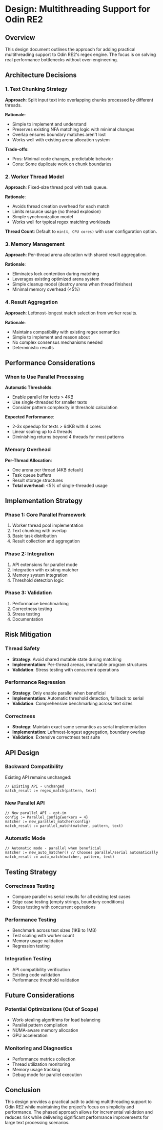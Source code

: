 # Design: Multithreading Support for Odin RE2

## Overview

This design document outlines the approach for adding practical multithreading support to Odin RE2's regex engine. The focus is on solving real performance bottlenecks without over-engineering.

## Architecture Decisions

### 1. Text Chunking Strategy

**Approach**: Split input text into overlapping chunks processed by different threads.

**Rationale**:
- Simple to implement and understand
- Preserves existing NFA matching logic with minimal changes
- Overlap ensures boundary matches aren't lost
- Works well with existing arena allocation system

**Trade-offs**:
- Pros: Minimal code changes, predictable behavior
- Cons: Some duplicate work on chunk boundaries

### 2. Worker Thread Model

**Approach**: Fixed-size thread pool with task queue.

**Rationale**:
- Avoids thread creation overhead for each match
- Limits resource usage (no thread explosion)
- Simple synchronization model
- Works well for typical regex matching workloads

**Thread Count**: Default to `min(4, CPU cores)` with user configuration option.

### 3. Memory Management

**Approach**: Per-thread arena allocation with shared result aggregation.

**Rationale**:
- Eliminates lock contention during matching
- Leverages existing optimized arena system
- Simple cleanup model (destroy arena when thread finishes)
- Minimal memory overhead (<5%)

### 4. Result Aggregation

**Approach**: Leftmost-longest match selection from worker results.

**Rationale**:
- Maintains compatibility with existing regex semantics
- Simple to implement and reason about
- No complex consensus mechanisms needed
- Deterministic results

## Performance Considerations

### When to Use Parallel Processing

**Automatic Thresholds**:
- Enable parallel for texts > 4KB
- Use single-threaded for smaller texts
- Consider pattern complexity in threshold calculation

**Expected Performance**:
- 2-3x speedup for texts > 64KB with 4 cores
- Linear scaling up to 4 threads
- Diminishing returns beyond 4 threads for most patterns

### Memory Overhead

**Per-Thread Allocation**:
- One arena per thread (4KB default)
- Task queue buffers
- Result storage structures
- **Total overhead**: <5% of single-threaded usage

## Implementation Strategy

### Phase 1: Core Parallel Framework
1. Worker thread pool implementation
2. Text chunking with overlap
3. Basic task distribution
4. Result collection and aggregation

### Phase 2: Integration
1. API extensions for parallel mode
2. Integration with existing matcher
3. Memory system integration
4. Threshold detection logic

### Phase 3: Validation
1. Performance benchmarking
2. Correctness testing
3. Stress testing
4. Documentation

## Risk Mitigation

### Thread Safety
- **Strategy**: Avoid shared mutable state during matching
- **Implementation**: Per-thread arenas, immutable program structures
- **Validation**: Stress testing with concurrent operations

### Performance Regression
- **Strategy**: Only enable parallel when beneficial
- **Implementation**: Automatic threshold detection, fallback to serial
- **Validation**: Comprehensive benchmarking across text sizes

### Correctness
- **Strategy**: Maintain exact same semantics as serial implementation
- **Implementation**: Leftmost-longest aggregation, boundary overlap
- **Validation**: Extensive correctness test suite

## API Design

### Backward Compatibility
Existing API remains unchanged:
```odin
// Existing API - unchanged
match_result := regex_match(pattern, text)
```

### New Parallel API
```odin
// New parallel API - opt-in
config := Parallel_Config{workers = 4}
matcher := new_parallel_matcher(config)
match_result := parallel_match(matcher, pattern, text)
```

### Automatic Mode
```odin
// Automatic mode - parallel when beneficial
matcher := new_auto_matcher() // Chooses parallel/serial automatically
match_result := auto_match(matcher, pattern, text)
```

## Testing Strategy

### Correctness Testing
- Compare parallel vs serial results for all existing test cases
- Edge case testing (empty strings, boundary conditions)
- Stress testing with concurrent operations

### Performance Testing
- Benchmark across text sizes (1KB to 1MB)
- Test scaling with worker count
- Memory usage validation
- Regression testing

### Integration Testing
- API compatibility verification
- Existing code validation
- Performance threshold validation

## Future Considerations

### Potential Optimizations (Out of Scope)
- Work-stealing algorithms for load balancing
- Parallel pattern compilation
- NUMA-aware memory allocation
- GPU acceleration

### Monitoring and Diagnostics
- Performance metrics collection
- Thread utilization monitoring
- Memory usage tracking
- Debug mode for parallel execution

## Conclusion

This design provides a practical path to adding multithreading support to Odin RE2 while maintaining the project's focus on simplicity and performance. The phased approach allows for incremental validation and reduces risk while delivering significant performance improvements for large text processing scenarios.
